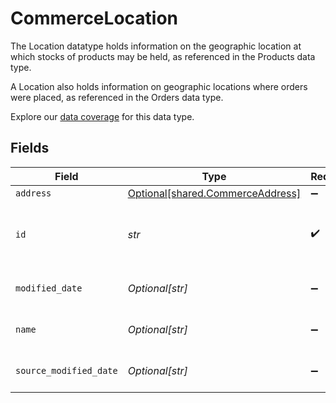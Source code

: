 # CommerceLocation

The Location datatype holds information on the geographic location at which stocks of products may be held, as referenced in the Products data type.

A Location also holds information on geographic locations where orders were placed, as referenced in the Orders data type.

Explore our [data coverage](https://knowledge.codat.io/supported-features/commerce?view=tab-by-data-type&dataType=commerce-locations) for this data type.


## Fields

| Field                                                                      | Type                                                                       | Required                                                                   | Description                                                                | Example                                                                    |
| -------------------------------------------------------------------------- | -------------------------------------------------------------------------- | -------------------------------------------------------------------------- | -------------------------------------------------------------------------- | -------------------------------------------------------------------------- |
| `address`                                                                  | [Optional[shared.CommerceAddress]](../../models/shared/commerceaddress.md) | :heavy_minus_sign:                                                         | N/A                                                                        |                                                                            |
| `id`                                                                       | *str*                                                                      | :heavy_check_mark:                                                         | A unique, persistent identifier for this record                            | 13d946f0-c5d5-42bc-b092-97ece17923ab                                       |
| `modified_date`                                                            | *Optional[str]*                                                            | :heavy_minus_sign:                                                         | N/A                                                                        | 2022-10-23 00:00:00 +0000 UTC                                              |
| `name`                                                                     | *Optional[str]*                                                            | :heavy_minus_sign:                                                         | Name of this location                                                      |                                                                            |
| `source_modified_date`                                                     | *Optional[str]*                                                            | :heavy_minus_sign:                                                         | N/A                                                                        | 2022-10-23 00:00:00 +0000 UTC                                              |